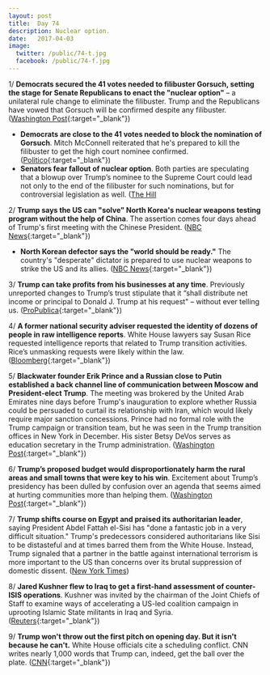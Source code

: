 ```yaml
---
layout: post
title:  Day 74
description: Nuclear option.
date:   2017-04-03
image:
  twitter: /public/74-t.jpg
  facebook: /public/74-f.jpg
---
```


1/ **Democrats secured the 41 votes needed to filibuster Gorsuch, setting the stage for Senate Republicans to enact the "nuclear option"** – a unilateral rule change to eliminate the filibuster. Trump and the Republicans have vowed that Gorsuch will be confirmed despite any filibuster. ([Washington Post](https://www.washingtonpost.com/powerpost/senate-panel-prepares-to-consider-gorsuch-as-threat-of-filibuster-looms/2017/04/03/129bcd8c-186a-11e7-bcc2-7d1a0973e7b2_story.html){:target="_blank"})

* **Democrats are close to the 41 votes needed to block the nomination of Gorsuch**. Mitch McConnell reiterated that he's prepared to kill the filibuster to get the high court nominee confirmed. ([Politico](https://secure.politico.com/story/2017/04/gorsuch-senate-democrats-236797){:target="_blank"})
* **Senators fear fallout of nuclear option**. Both parties are speculating that a blowup over Trump’s nominee to the Supreme Court could lead not only to the end of the filibuster for such nominations, but for controversial legislation as well. ([The Hill](http://thehill.com/homenews/senate/326929-senators-fear-fallout-of-nuclear-option)

2/ **Trump says the US can "solve" North Korea's nuclear weapons testing program without the help of China**. The assertion comes four days ahead of Trump's first meeting with the Chinese President. ([NBC News](http://www.nbcnews.com/politics/politics-news/trump-says-united-states-can-solve-north-korea-without-china-n741806){:target="_blank"})

* **North Korean defector says the "world should be ready."**  The country's "desperate" dictator is prepared to use nuclear weapons to strike the US and its allies. ([NBC News](http://www.nbcnews.com/news/world/north-korean-defector-tells-lester-holt-world-should-be-ready-n741901){:target="_blank"})

3/ **Trump can take profits from his businesses at any time**. Previously unreported changes to Trump’s trust stipulate that it “shall distribute net income or principal to Donald J. Trump at his request" – without ever telling us. ([ProPublica](https://www.propublica.org/article/trump-pull-money-his-businesses-whenever-he-wants-without-telling-us){:target="_blank"})

4/ **A former national security adviser requested the identity of dozens of people in raw intelligence reports**. White House lawyers say Susan Rice requested intelligence reports that related to Trump transition activities. Rice’s unmasking requests were likely within the law. ([Bloomberg](https://www.bloomberg.com/view/articles/2017-04-03/top-obama-adviser-sought-names-of-trump-associates-in-intel){:target="_blank"})

5/ **Blackwater founder Erik Prince and a Russian close to Putin established a back channel line of communication between Moscow and President-elect Trump**. The meeting was brokered by the United Arab Emirates nine days before Trump's inauguration to explore whether Russia could be persuaded to curtail its relationship with Iran, which would likely require major sanction concessions. Prince had no formal role with the Trump campaign or transition team, but he was seen in the Trump transition offices in New York in December. His sister Betsy DeVos serves as education secretary in the Trump administration. ([Washington Post](https://www.washingtonpost.com/world/national-security/blackwater-founder-held-secret-seychelles-meeting-to-establish-trump-putin-back-channel/2017/04/03/95908a08-1648-11e7-ada0-1489b735b3a3_story.html){:target="_blank"})

6/ **Trump’s proposed budget would disproportionately harm the rural areas and small towns that were key to his win**. Excitement about Trump’s presidency has been dulled by confusion over an agenda that seems aimed at hurting communities more than helping them. ([Washington Post](https://www.washingtonpost.com/politics/trumps-budget-would-hit-rural-towns-especially-hard--but-theyre-willing-to-trust-him/2017/04/02/51a456d4-12e3-11e7-833c-503e1f6394c9_story.html){:target="_blank"})

7/ **Trump shifts course on Egypt and praised its authoritarian leader**, saying President Abdel Fattah el-Sisi has "done a fantastic job in a very difficult situation." Trump's predecessors considered authoritarians like Sisi to be distasteful and at times barred them from the White House. Instead, Trump signaled that a partner in the battle against international terrorism is more important to the US than concerns over its brutal suppression of domestic dissent. ([New York Times](https://www.nytimes.com/2017/04/03/world/middleeast/-egypt-sisi-trump-white-house.html))

8/ **Jared Kushner flew to Iraq to get a first-hand assessment of counter-ISIS operations**. Kushner was invited by the chairman of the Joint Chiefs of Staff to examine ways of accelerating a US-led coalition campaign in uprooting Islamic State militants in Iraq and Syria. ([Reuters](http://www.reuters.com/article/us-mideast-crisis-iraq-kushner-idUSKBN17515U){:target="_blank"})

9/ **Trump won't throw out the first pitch on opening day. But it isn't because he can't.** White House officials cite a scheduling conflict. CNN writes nearly 1,000 words that Trump can, indeed, get the ball over the plate. ([CNN](http://www.cnn.com/2017/04/03/politics/donald-trump-baseball-first-pitch/index.html){:target="_blank"})